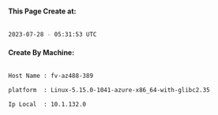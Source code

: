 
   
#### This Page Create at:

```bash

2023-07-28 - 05:31:53 UTC

```

#### Create By Machine:

```bash

Host Name : fv-az488-389

platform  : Linux-5.15.0-1041-azure-x86_64-with-glibc2.35

Ip Local  : 10.1.132.0

```

